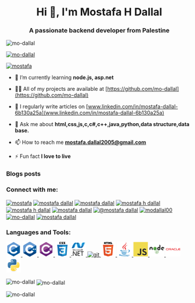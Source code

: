 <h1 align="center">Hi 👋, I'm Mostafa H Dallal</h1>
<h3 align="center">A passionate backend developer from Palestine</h3>

<p align="left"> <img src="https://komarev.com/ghpvc/?username=mo-dallal&label=Profile%20views&color=0e75b6&style=flat" alt="mo-dallal" /> </p>

<p align="left"> <a href="https://github.com/ryo-ma/github-profile-trophy"><img src="https://github-profile-trophy.vercel.app/?username=mo-dallal" alt="mo-dallal" /></a> </p>

<p align="left"> <a href="https://twitter.com/mostafa" target="blank"><img src="https://img.shields.io/twitter/follow/mostafa?logo=twitter&style=for-the-badge" alt="mostafa" /></a> </p>

- 🌱 I’m currently learning **node.js, asp.net**

- 👨‍💻 All of my projects are available at [https://github.com/mo-dallal](https://github.com/mo-dallal)

- 📝 I regularly write articles on [www.linkedin.com/in/mostafa-dallal-6b130a25a](www.linkedin.com/in/mostafa-dallal-6b130a25a)

- 💬 Ask me about **html,css,js,c,c#,c++,java,python,data structure,data base.**

- 📫 How to reach me **mostafa.dallal2005@gmail.com**

- ⚡ Fun fact **I love to live**

### Blogs posts
<!-- BLOG-POST-LIST:START -->
<!-- BLOG-POST-LIST:END -->

<h3 align="left">Connect with me:</h3>
<p align="left">
<a href="https://twitter.com/mostafa" target="blank"><img align="center" src="https://raw.githubusercontent.com/rahuldkjain/github-profile-readme-generator/master/src/images/icons/Social/twitter.svg" alt="mostafa" height="30" width="40" /></a>
<a href="https://linkedin.com/in/mostafa dallal" target="blank"><img align="center" src="https://raw.githubusercontent.com/rahuldkjain/github-profile-readme-generator/master/src/images/icons/Social/linked-in-alt.svg" alt="mostafa dallal" height="30" width="40" /></a>
<a href="https://stackoverflow.com/users/mostafa dallal" target="blank"><img align="center" src="https://raw.githubusercontent.com/rahuldkjain/github-profile-readme-generator/master/src/images/icons/Social/stack-overflow.svg" alt="mostafa dallal" height="30" width="40" /></a>
<a href="https://fb.com/mostafa h dallal" target="blank"><img align="center" src="https://raw.githubusercontent.com/rahuldkjain/github-profile-readme-generator/master/src/images/icons/Social/facebook.svg" alt="mostafa h dallal" height="30" width="40" /></a>
<a href="https://instagram.com/mostafa h dallal" target="blank"><img align="center" src="https://raw.githubusercontent.com/rahuldkjain/github-profile-readme-generator/master/src/images/icons/Social/instagram.svg" alt="mostafa h dallal" height="30" width="40" /></a>
<a href="https://www.behance.net/mostafa dallal" target="blank"><img align="center" src="https://raw.githubusercontent.com/rahuldkjain/github-profile-readme-generator/master/src/images/icons/Social/behance.svg" alt="mostafa dallal" height="30" width="40" /></a>
<a href="https://medium.com/@mostafa dallal" target="blank"><img align="center" src="https://raw.githubusercontent.com/rahuldkjain/github-profile-readme-generator/master/src/images/icons/Social/medium.svg" alt="@mostafa dallal" height="30" width="40" /></a>
<a href="https://www.codechef.com/users/modallal00" target="blank"><img align="center" src="https://cdn.jsdelivr.net/npm/simple-icons@3.1.0/icons/codechef.svg" alt="modallal00" height="30" width="40" /></a>
<a href="https://codeforces.com/profile/mo-dallal" target="blank"><img align="center" src="https://raw.githubusercontent.com/rahuldkjain/github-profile-readme-generator/master/src/images/icons/Social/codeforces.svg" alt="mo-dallal" height="30" width="40" /></a>
<a href="https://www.leetcode.com/mostafa dallal" target="blank"><img align="center" src="https://raw.githubusercontent.com/rahuldkjain/github-profile-readme-generator/master/src/images/icons/Social/leet-code.svg" alt="mostafa dallal" height="30" width="40" /></a>
</p>

<h3 align="left">Languages and Tools:</h3>
<p align="left"> <a href="https://www.cprogramming.com/" target="_blank" rel="noreferrer"> <img src="https://raw.githubusercontent.com/devicons/devicon/master/icons/c/c-original.svg" alt="c" width="40" height="40"/> </a> <a href="https://www.w3schools.com/cpp/" target="_blank" rel="noreferrer"> <img src="https://raw.githubusercontent.com/devicons/devicon/master/icons/cplusplus/cplusplus-original.svg" alt="cplusplus" width="40" height="40"/> </a> <a href="https://www.w3schools.com/cs/" target="_blank" rel="noreferrer"> <img src="https://raw.githubusercontent.com/devicons/devicon/master/icons/csharp/csharp-original.svg" alt="csharp" width="40" height="40"/> </a> <a href="https://www.w3schools.com/css/" target="_blank" rel="noreferrer"> <img src="https://raw.githubusercontent.com/devicons/devicon/master/icons/css3/css3-original-wordmark.svg" alt="css3" width="40" height="40"/> </a> <a href="https://dotnet.microsoft.com/" target="_blank" rel="noreferrer"> <img src="https://raw.githubusercontent.com/devicons/devicon/master/icons/dot-net/dot-net-original-wordmark.svg" alt="dotnet" width="40" height="40"/> </a> <a href="https://git-scm.com/" target="_blank" rel="noreferrer"> <img src="https://www.vectorlogo.zone/logos/git-scm/git-scm-icon.svg" alt="git" width="40" height="40"/> </a> <a href="https://www.w3.org/html/" target="_blank" rel="noreferrer"> <img src="https://raw.githubusercontent.com/devicons/devicon/master/icons/html5/html5-original-wordmark.svg" alt="html5" width="40" height="40"/> </a> <a href="https://www.java.com" target="_blank" rel="noreferrer"> <img src="https://raw.githubusercontent.com/devicons/devicon/master/icons/java/java-original.svg" alt="java" width="40" height="40"/> </a> <a href="https://developer.mozilla.org/en-US/docs/Web/JavaScript" target="_blank" rel="noreferrer"> <img src="https://raw.githubusercontent.com/devicons/devicon/master/icons/javascript/javascript-original.svg" alt="javascript" width="40" height="40"/> </a> <a href="https://nodejs.org" target="_blank" rel="noreferrer"> <img src="https://raw.githubusercontent.com/devicons/devicon/master/icons/nodejs/nodejs-original-wordmark.svg" alt="nodejs" width="40" height="40"/> </a> <a href="https://www.oracle.com/" target="_blank" rel="noreferrer"> <img src="https://raw.githubusercontent.com/devicons/devicon/master/icons/oracle/oracle-original.svg" alt="oracle" width="40" height="40"/> </a> <a href="https://www.python.org" target="_blank" rel="noreferrer"> <img src="https://raw.githubusercontent.com/devicons/devicon/master/icons/python/python-original.svg" alt="python" width="40" height="40"/> </a> </p>

<p><img align="left" src="https://github-readme-stats.vercel.app/api/top-langs?username=mo-dallal&show_icons=true&locale=en&layout=compact" alt="mo-dallal" /></p>

<p>&nbsp;<img align="center" src="https://github-readme-stats.vercel.app/api?username=mo-dallal&show_icons=true&locale=en" alt="mo-dallal" /></p>

<p><img align="center" src="https://github-readme-streak-stats.herokuapp.com/?user=mo-dallal&" alt="mo-dallal" /></p>
